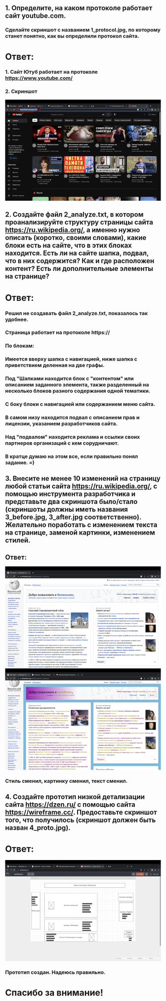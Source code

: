 ## 1. Определите, на каком протоколе работает сайт youtube.com.

 ### Сделайте скриншот с названием 1_protocol.jpg, по которому станет понятно, как вы определили протокол сайта.

 # Ответ:
 ### 1. Сайт Ютуб работает на протоколе https://www.youtube.com/
 ### 2. Скриншот
 ![](img/1_protocol.png)

 ## 2. Создайте файл 2_analyze.txt, в котором проанализируйте структуру страницы сайта https://ru.wikipedia.org/, а именно нужно описать (коротко, своими словами), какие блоки есть на сайте, что в этих блоках находится. Есть ли на сайте шапка, подвал, что в них содержится? Как и где расположен контент? Есть ли дополнительные элементы на странице?
 # Ответ:
 ### Решил не создавать файл 2_analyze.txt, показалось так удобнее.
 ### Страница работает на протоколе https://
 ### По блокам:
 ### Имеется вверху шапка с навигацией, ниже шапка с приветствием деленная на две графы.
 ### Под "Шапками находится блок с "контентом" или описанием заданного элемента, также разделенный на несколько блоков разного содержания одной тематики.
 ### С боку блоки с навигацией или содержанием меню сайта. 
 ### В самом низу находится подвал с описанием прав и лицензии, указанием разработчиков сайта.
 ### Над "подвалом" находится реклама и ссылки своих партнеров организаций с кем сорудничают.
 ### В кратце думаю на этом все, если правильно понял задание. =)
 ## 3. Внесите не менее 10 изменений на страницу любой статьи сайта https://ru.wikipedia.org/, с помощью инструмента разработчика и представьте два скриншота было/стало (скриншоты должны иметь названия 3_before.jpg, 3_after.jpg соответственно). Желательно поработать с изменением текста на странице, заменой картинки, изменением стилей.
 ## Ответ:
 ![Before](img/3_Before.png)
 ![After](img/3_After.png)
 ### Стиль сменил, картинку сменил, текст сменил.
 ## 4. Создайте прототип низкой детализации сайта https://dzen.ru/ с помощью сайта https://wireframe.cc/. Предоставьте скриншот того, что получилось (скриншот должен быть назван 4_proto.jpg).
 # Ответ:
 ![4_PROTO](img/4_Proto.png)
 ### Прототип создан. Надеюсь правильно. 
 # Спасибо за внимание!